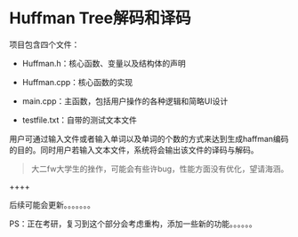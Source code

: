 # Huffman Tree解码和译码

项目包含四个文件：

+ Huffman.h：核心函数、变量以及结构体的声明

+ Huffman.cpp：核心函数的实现
+ main.cpp：主函数，包括用户操作的各种逻辑和简略UI设计
+ testfile.txt：自带的测试文本文件

用户可通过输入文件或者输入单词以及单词的个数的方式来达到生成haffman编码的目的。同时用户若输入文本文件，系统将会输出该文件的译码与解码。

> 大二fw大学生的挫作，可能会有些许bug，性能方面没有优化，望请海涵。

++++

后续可能会更新。。。。。。。

PS：正在考研，复习到这个部分会考虑重构，添加一些新的功能。。。。。。